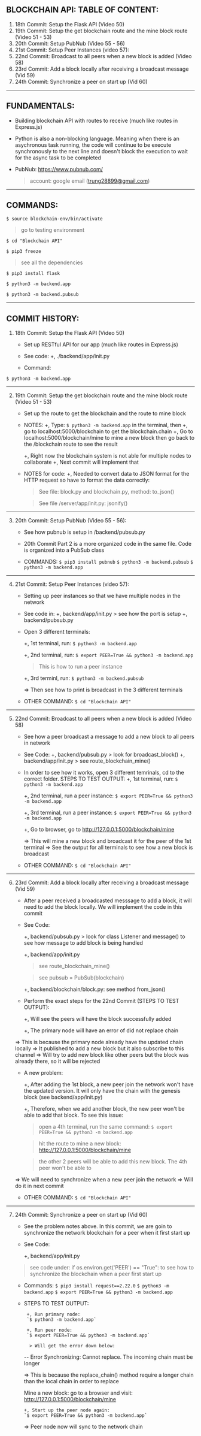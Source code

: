 ## BLOCKCHAIN API: TABLE OF CONTENT:

1. 18th Commit: Setup the Flask API (Video 50)
2. 19th Commit: Setup the get blockchain route and the mine block route
   (Video 51 - 53)
3. 20th Commit: Setup PubNub (Video 55 - 56)
4. 21st Commit: Setup Peer Instances (video 57):
5. 22nd Commit: Broadcast to all peers when a new block is added (Video 58)
6. 23rd Commit: Add a block locally after receiving a broadcast message (Vid 59)
7. 24th Commit: Synchronize a peer on start up (Vid 60)

---

## FUNDAMENTALS:

- Building blockchain API with routes to receive
  (much like routes in Express.js)

- Python is also a non-blocking language. Meaning when there is an asychronous
  task running, the code will continue to be execute synchronously to the next line and
  doesn't block the execution to wait for the async task to be completed

- PubNub:
  https://www.pubnub.com/
  > account: google email (trung28899@gmail.com)

---

## COMMANDS:

`$ source blockchain-env/bin/activate`

> go to testing environment

`$ cd "Blockchain API"`

`$ pip3 freeze`

> see all the dependencies

`$ pip3 install flask`

`$ python3 -m backend.app`

`$ python3 -m backend.pubsub`

---

## COMMIT HISTORY:

1. 18th Commit: Setup the Flask API (Video 50)

   - Set up RESTful API for our app (much like routes in Express.js)

   - See code:
     +, ./backend/app/init.py

   - Command:

`$ python3 -m backend.app`

---

2.  19th Commit: Setup the get blockchain route and the mine block route
    (Video 51 - 53)

    - Set up the route to get the blockchain and the route to mine block

    - NOTES:
      +, Type: `$ python3 -m backend.app` in the terminal, then
      +, go to localhost:5000/blockchain to get the blockchain.chain
      +, Go to localhost:5000/blockchain/mine to mine a new block then go back to
      the /blockchain route to see the result

      +, Right now the blockchain system is not able for multiple nodes to collaborate
      +, Next commit will implement that

    - NOTES for code:
      +, Needed to convert data to JSON format for the HTTP request so have to format the data
      correctly:

      > See file: block.py and blockchain.py, method: to_json()

      > See file /server/app/init.py: jsonify()

---

3. 20th Commit: Setup PubNub (Video 55 - 56):

   - See how pubnub is setup in /backend/pubsub.py

   - 20th Commit Part 2 is a more organized code in the same file.
     Code is organized into a PubSub class

   - COMMANDS:
     `$ pip3 install pubnub`
     `$ python3 -m backend.pubsub`
     `$ python3 -m backend.app`

---

4. 21st Commit: Setup Peer Instances (video 57):

   - Setting up peer instances so that we have multiple nodes in the network

   - See code in:
     +, backend/app/init.py > see how the port is setup
     +, backend/pubsub.py

   - Open 3 different terminals:

     +, 1st terminal, run: `$ python3 -m backend.app`

     +, 2nd terminal, run: `$ export PEER=True && python3 -m backend.app`

     > This is how to run a peer instance

     +, 3rd terminl, run: `$ python3 -m backend.pubsub`

     => Then see how to print is broadcast in the 3 different terminals

   - OTHER COMMAND: `$ cd "Blockchain API"`

---

5. 22nd Commit: Broadcast to all peers when a new block is added (Video 58)

   - See how a peer broadcast a message to add a new block to all peers in network

   - See Code:
     +, backend/pubsub.py > look for broadcast_block()
     +, backend/app/init.py > see route_blockchain_mine()

   - In order to see how it works, open 3 different temrinals, cd to the correct folder. STEPS TO TEST OUTPUT:
     +, 1st terminal, run: `$ python3 -m backend.app`

     +, 2nd terminal, run a peer instance: `$ export PEER=True && python3 -m backend.app`

     +, 3rd terminal, run a peer instance: `$ export PEER=True && python3 -m backend.app`

     +, Go to browser, go to http://127.0.0.1:5000/blockchain/mine

     => This will mine a new block and broadcast it for the peer of the 1st terminal
     => See the output for all terminals to see how a new block is broadcast

   - OTHER COMMAND: `$ cd "Blockchain API"`

---

6. 23rd Commit: Add a block locally after receiving a broadcast message (Vid 59)

   - After a peer received a broadcasted messsage to add a block, it will
     need to add the block locally. We will implement the code in this commit

   - See Code:

     +, backend/pubsub.py > look for class Listener and message()
     to see how message to add block is being handled

     +, backend/app/init.py

     > see route_blockchain_mine()

     > see pubsub = PubSub(blockchain)

     +, backend/blockchain/block.py: see method from_json()

   - Perform the exact steps for the 22nd Commit (STEPS TO TEST OUTPUT):

     +, Will see the peers will have the block successfully added

     +, The primary node will have an error of did not replace chain

   => This is because the primary node already have the updated chain locally
   => It published to add a new block but it also subscribe to this channel
   => Will try to add new block like other peers but the block was already there, so it will be rejected

   - A new problem:

     +, After adding the 1st block, a new peer join the network won't
     have the updated version. It will only have the chain with the
     genesis block (see backend/app/init.py)

     +, Therefore, when we add another block, the new peer won't
     be able to add that block. To see this issue:

     > open a 4th terminal, run the same command: `$ export PEER=True && python3 -m backend.app`

     > hit the route to mine a new block: http://127.0.0.1:5000/blockchain/mine

     > the other 2 peers will be able to add this new block. The 4th peer won't be able to

   => We will need to synchronize when a new peer join the network
   => Will do it in next commit

   - OTHER COMMAND: `$ cd "Blockchain API"`

---

7.  24th Commit: Synchronize a peer on start up (Vid 60)

    - See the problem notes above. In this commit, we are goin to synchronize the network blockchain
      for a peer when it first start up

    - See Code:

      +, backend/app/init.py

    > see code under: if os.environ.get('PEER') == "True":
    > to see how to synchronize the blockchain when a peer first start up

    - Commands:
      `$ pip3 install request==2.22.0`
      `$ python3 -m backend.app`
      `$ export PEER=True && python3 -m backend.app`

    - STEPS TO TEST OUTPUT:

           +, Run primary node:
           `$ python3 -m backend.app`

           +, Run peer node:
           `$ export PEER=True && python3 -m backend.app`

            > Will get the error down below:

      -- Error Synchronizing: Cannot replace. The incoming chain must be longer

      => This is because the replace_chain() method require a longer chain than
      the local chain in order to replace

      Mine a new block: go to a browser and visit: http://127.0.0.1:5000/blockchain/mine

          +, Start up the peer node again:
          `$ export PEER=True && python3 -m backend.app`

      => Peer node now will sync to the network chain
